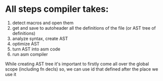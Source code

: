 # All steps compiler takes:
1. detect macros and open them
2. get and save to autoheader all the definitions of the file (or AST tree of definitions)
3. analyze syntax, create AST
4. optimize AST
5. turn AST into asm code
6. run asm compiler



While creating AST tree it's important to firstly
come all over the global scope (including fn decls)
so, we can use id that defined after the place we use it
